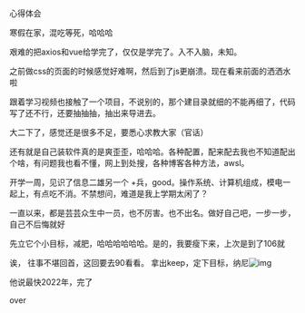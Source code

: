 心得体会

寒假在家，混吃等死，哈哈哈

艰难的把axios和vue给学完了，仅仅是学完了。入不入脑，未知。

之前做css的页面的时候感觉好难啊，然后到了js更崩溃。现在看来前面的洒洒水啦

跟着学习视频也接触了一个项目，不说别的，那个建目录就细的不能再细了，代码写了还不行，还要抽抽抽，抽出来导进去。

大二下了，感觉还是很多不足，要悉心求教大家（官话）

还有就是自己装软件真的是爽歪歪，哈哈哈。各种配置，配来配去我也不知道配出个啥，有问题我也看不懂，网上到处搜，各种博客各种方法，awsl。

开学一周，见识了信息二雄另一个 +兵，good。操作系统、计算机组成，模电一起上，有点吃不消。不禁想问，难道是我上学期太闲了？

一直以来，都是芸芸众生中一员，也不厉害。也不出名。做好自己吧，一步一步，自己不后悔就好

先立它个小目标，减肥，哈哈哈哈哈哈。是的，我要瘦下来，上次是到了106就    

诶， 往事不堪回首，这回要去90看看。 拿出keep，定下目标，纳尼![img](file:///C:\Users\张奥\AppData\Local\Temp\SGPicFaceTpBq\53748\01964743.png)

他说最快2022年，完了

over